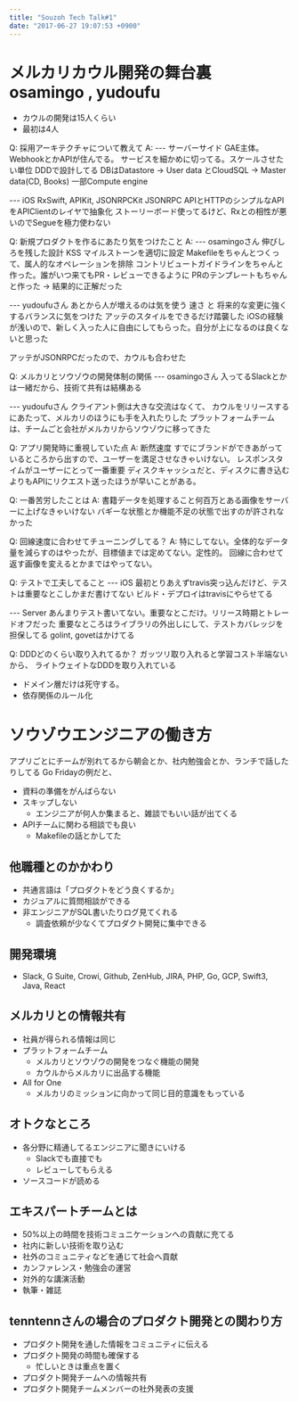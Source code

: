 ```yaml
---
title: "Souzoh Tech Talk#1"
date: "2017-06-27 19:07:53 +0900"
---
```


# メルカリカウル開発の舞台裏 osamingo , yudoufu
- カウルの開発は15人くらい
- 最初は4人

Q: 採用アーキテクチャについて教えて
A:
--- サーバーサイド
 GAE主体。WebhookとかAPIが住んでる。
サービスを細かめに切ってる。スケールさせたい単位
DDDで設計してる
DBはDatastore -> User data とCloudSQL -> Master data(CD, Books)
一部Compute engine

--- iOS
RxSwift, APIKit, JSONRPCKit
JSONRPC APIとHTTPのシンプルなAPIをAPIClientのレイヤで抽象化
ストーリーボード使ってるけど、Rxとの相性が悪いのでSegueを極力使わない

Q: 新規プロダクトを作るにあたり気をつけたこと
A:
--- osamingoさん
伸びしろを残した設計 KSS
マイルストーンを適切に設定
Makefileをちゃんとつくって、属人的なオペレーションを排除
コントリビュートガイドラインをちゃんと作った。誰がいつ来てもPR・レビューできるように
PRのテンプレートもちゃんと作った
-> 結果的に正解だった

--- yudoufuさん
あとから人が増えるのは気を使う
速さ と 将来的な変更に強くするバランスに気をつけた
アッテのスタイルをできるだけ踏襲した
iOSの経験が浅いので、新しく入った人に自由にしてもらった。自分が上になるのは良くないと思った

アッテがJSONRPCだったので、カウルも合わせた

Q: メルカリとソウゾウの開発体制の関係
--- osamingoさん
入ってるSlackとかは一緒だから、技術て共有は結構ある

--- yudoufuさん
クライアント側は大きな交流はなくて、
カウルをリリースするにあたって、メルカリのほうにも手を入れたりした
プラットフォームチームは、チームごと会社がメルカリからソウゾウに移ってきた

Q: アプリ開発時に重視していた点
A: 断然速度
すでにブランドができあがっているところから出すので、ユーザーを満足させなきゃいけない。
レスポンスタイムがユーザーにとって一番重要
ディスクキャッシュだと、ディスクに書き込むよりもAPIにリクエスト送ったほうが早いことがある。

Q: 一番苦労したことは
A: 書籍データを処理すること何百万とある画像をサーバーに上げなきゃいけない
バギーな状態とか機能不足の状態で出すのが許されなかった

Q: 回線速度に合わせてチューニングしてる？
A: 特にしてない。全体的なデータ量を減らすのはやったが、目標値までは定めてない。定性的。
回線に合わせて返す画像を変えるとかまではやってない。


Q: テストで工夫してること
--- iOS
最初とりあえずtravis突っ込んだけど、テストは重要なとこしかまだ書けてない
ビルド・デプロイはtravisにやらせてる

--- Server
あんまりテスト書いてない。重要なとこだけ。リリース時期とトレードオフだった
重要なところはライブラリの外出しにして、テストカバレッジを担保してる
golint, govetはかけてる

Q: DDDどのくらい取り入れてるか？
ガッツリ取り入れると学習コスト半端ないから、
ライトウェイトなDDDを取り入れている
- ドメイン層だけは死守する。
- 依存関係のルール化

# ソウゾウエンジニアの働き方
アプリごとにチームが別れてるから朝会とか、社内勉強会とか、ランチで話したりしてる
Go Fridayの例だと、
-  資料の準備をがんばらない
- スキップしない
  - エンジニアが何人か集まると、雑談でもいい話が出てくる
- APIチームに関わる相談でも良い
  - Makefileの話とかしてた
## 他職種とのかかわり
- 共通言語は「プロダクトをどう良くするか」
- カジュアルに質問相談ができる
- 非エンジニアがSQL書いたりログ見てくれる
  - 調査依頼が少なくてプロダクト開発に集中できる
## 開発環境
- Slack, G Suite, Crowi, Github, ZenHub, JIRA, PHP, Go, GCP, Swift3, Java, React

## メルカリとの情報共有
- 社員が得られる情報は同じ
- プラットフォームチーム
  - メルカリとソウゾウの開発をつなぐ機能の開発
  - カウルからメルカリに出品する機能
- All for One
  - メルカリのミッションに向かって同じ目的意識をもっている

## オトクなところ
- 各分野に精通してるエンジニアに聞きにいける
  - Slackでも直接でも
  - レビューしてもらえる
- ソースコードが読める

## エキスパートチームとは
- 50%以上の時間を技術コミュニケーションへの貢献に充てる
- 社内に新しい技術を取り込む
- 社外のコミュニティなどを通じて社会へ貢献
- カンファレンス・勉強会の運営
- 対外的な講演活動
- 執筆・雑誌

## tenntennさんの場合のプロダクト開発との関わり方
- プロダクト開発を通した情報をコミュニティに伝える
- プロダクト開発の時間も確保する
  - 忙しいときは重点を置く
- プロダクト開発チームへの情報共有
- プロダクト開発チームメンバーの社外発表の支援
